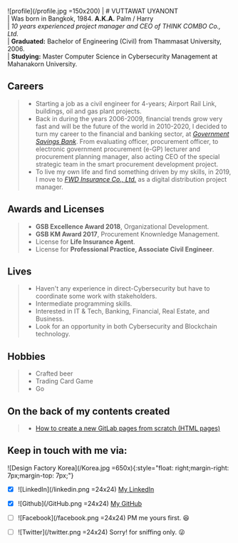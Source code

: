 ![profile](/profile.jpg =150x200) | # VUTTAWAT UYANONT  
| Was born in Bangkok, 1984. **A.K.A.** Palm / Harry  
| *10 years experienced project manager and CEO of THINK COMBO Co., Ltd.*  
| **Graduated:** Bachelor of Engineering (Civil) from Thammasat University, 2006.  
| **Studying:** Master Computer Science in Cybersecurity Management at Mahanakorn University.  
  
## Careers
> + Starting a job as a civil engineer for 4-years; Airport Rail Link, buildings, oil and gas plant projects.  
> + Back in during the years 2006-2009, financial trends grow very fast and will be the future of the world in 2010-2020, I decided to turn my career to the financial and banking sector, at *[Government Savings Bank](https://www.gsb.or.th)*. From evaluating officer, procurement officer, to electronic government procurement (e-GP) lecturer and procurement planning manager, also acting CEO of the special strategic team in the smart procurement development project.  
> + To live my own life and find something driven by my skills, in 2019, I move to *[FWD Insurance Co., Ltd.](https://www.fwd.co.th)* as a digital distribution project manager.  
  
## Awards and Licenses 
> + **GSB Excellence Award 2018**, Organizational Development.  
> + **GSB KM Award 2017**, Procurement Knownledge Management.  
> + License for **Life Insurance Agent**.  
> + License for **Professional Practice, Associate Civil Engineer**.  

## Lives
> + Haven't any experience in direct-Cybersecurity but have to coordinate some work with stakeholders.  
> + Intermediate programming skills.  
> + Interested in IT & Tech, Banking, Financial, Real Estate, and Business.  
> + Look for an opportunity in both Cybersecurity and Blockchain technology.  

## Hobbies
> + Crafted beer  
> + Trading Card Game  
> + Go  
  
## On the back of my contents created
> + [How to create a new GitLab pages from scratch (HTML pages)](https://hyde4thheaven.github.io/How-to-Create-GitLab-Pages/)  
  
## Keep in touch with me via:  
![Design Factory Korea](/Korea.jpg =650x){:style="float: right;margin-right: 7px;margin-top: 7px;"}
- [x] ![LinkedIn](/linkedin.png =24x24) [My LinkedIn](https://www.linkedin.com/in/v-uyanont/)  
- [x] ![Github](/GitHub.png =24x24) [My GitHub](https://github.com/Hyde4thHeaven/)  
- [ ] ![Facebook](/facebook.png =24x24) PM me yours first. :laughing:  
- [ ] ![Twitter](/twitter.png =24x24) Sorry! for sniffing only. :stuck_out_tongue_winking_eye:    


